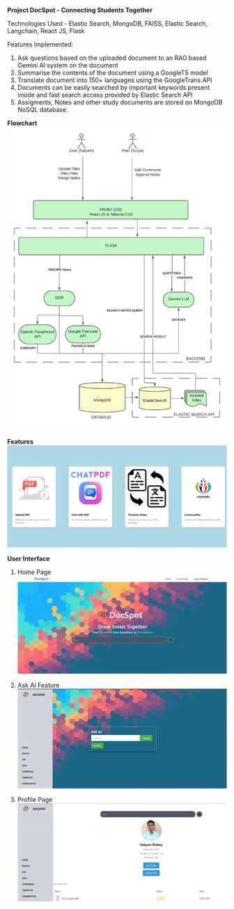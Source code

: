 
**Project DocSpot - Connecting Students Together**

Technologies Used - Elastic Search, MongoDB, FAISS, Elastic Search, Langchain, React JS, Flask

Features Implemented:
1. Ask questions based on the uploaded document to an RAG based Gemini AI system on the document
2. Summarise the contents of the document using a GoogleT5 model
3. Translate document into 150+ languages using the GoogleTrans API
4. Documents can be easily searched by important keywords present inside and fast search access provided by Elastic Search API
5. Assigments, Notes and other study documents are stored on MongoDB NoSQL database.

**Flowchart**
![alt text](https://github.com/dsatyam09/17_Q-Learners_4/blob/main/Flowchart.png)

**Features**
![alt text](https://github.com/dsatyam09/17_Q-Learners_4/blob/main/Features.png)

**User Interface**
1. Home Page
![alt text](https://github.com/dsatyam09/17_Q-Learners_4/blob/main/Homepage.png)

2. Ask AI Feature
![alt text](https://github.com/dsatyam09/17_Q-Learners_4/blob/main/Ask%20AI.png)

3. Profile Page
![alt text](https://github.com/dsatyam09/17_Q-Learners_4/blob/main/Profile.png)



